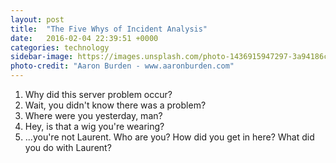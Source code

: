 ```yaml
---
layout: post
title:  "The Five Whys of Incident Analysis"
date:   2016-02-04 22:39:51 +0000
categories: technology
sidebar-image: https://images.unsplash.com/photo-1436915947297-3a94186c8133?crop=entropy&fit=crop&fm=jpg&h=925&ixjsv=2.1.0&ixlib=rb-0.3.5&q=80&w=1025
photo-credit: "Aaron Burden - www.aaronburden.com"
---
```




1. Why did this server problem occur?
2. Wait, you didn't know there was a problem?
3. Where were you yesterday, man?
4. Hey, is that a wig you're wearing?
5. ...you're not Laurent. Who are you? How did you get in here? What did you do with Laurent?
